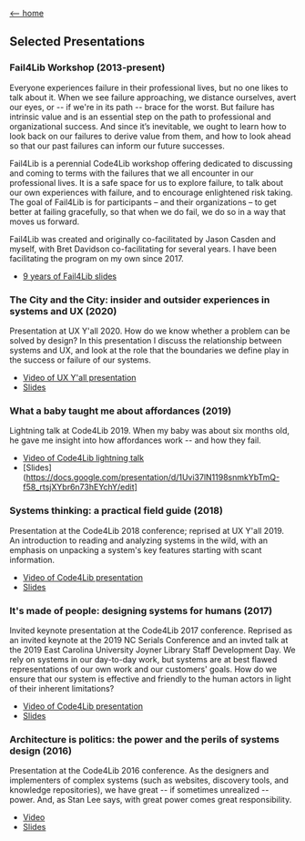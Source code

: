 [<-- home](/portfolio)

## Selected Presentations

### Fail4Lib Workshop (2013-present)

Everyone experiences failure in their professional lives, but no one likes to talk about it. When we see failure approaching, we distance ourselves, avert our eyes, or -- if we're in its path -- brace for the worst. But failure has intrinsic value and is an essential step on the path to professional and organizational success. And since it’s inevitable, we ought to learn how to look back on our failures to derive value from them, and how to look ahead so that our past failures can inform our future successes.

Fail4Lib is a perennial Code4Lib workshop offering dedicated to discussing and coming to terms with the failures that we all encounter in our professional lives. It is a safe space for us to explore failure, to talk about our own experiences with failure, and to encourage enlightened risk taking. The goal of Fail4Lib is for participants – and their organizations – to get better at failing gracefully, so that when we do fail, we do so in a way that moves us forward.

Fail4Lib was created and originally co-facilitated by Jason Casden and myself, with Bret Davidson co-facilitating for several years. I have been facilitating the program on my own since 2017.

* [9 years of Fail4Lib slides](https://drive.google.com/drive/folders/10Eo1T5RRA4NnrBS5E4ug8BbtUvbFBffP)

### The City and the City: insider and outsider experiences in systems and UX (2020)

Presentation at UX Y'all 2020. How do we know whether a problem can be solved by design? In this presentation I discuss the relationship between systems and UX, and look at the role that the boundaries we define play in the success or failure of our systems.

* [Video of UX Y'all presentation](https://www.youtube.com/watch?v=mupR9w5NhxM)
* [Slides](https://docs.google.com/presentation/d/12Q3ZTXZB92qib6ASadOlZYm-QrGvUpSvF0jufJSUW5U/edit)

### What a baby taught me about affordances (2019)

Lightning talk at Code4Lib 2019. When my baby was about six months old, he gave me insight into how affordances work -- and how they fail.

* [Video of Code4Lib lightning talk](https://youtu.be/uXYIjJrfqnI?t=998)
* [Slides](https://docs.google.com/presentation/d/1Uvi37lN1198snmkYbTmQ-f58_rtsjXYbr6n73hEYchY/edit]

### Systems thinking: a practical field guide (2018)

Presentation at the Code4Lib 2018 conference; reprised at UX Y'all 2019. An introduction to reading and analyzing systems in the wild, with an emphasis on unpacking a system's key features starting with scant information.

* [Video of Code4Lib presentation](https://youtu.be/lH0SW_0n7Uc?t=4798)
* [Slides](https://docs.google.com/presentation/d/1yWWNgq-qCNd4vRZ1-ciWXhSndpPIbRrqFsz5pQ5kHtk/edit)

### It's made of people: designing systems for humans (2017)

Invited keynote presentation at the Code4Lib 2017 conference. Reprised as an invited keynote at the 2019 NC Serials Conference and an invted talk at the 2019 East Carolina University Joyner Library Staff Development Day. We rely on systems in our day-to-day work, but systems are at best flawed representations of our own work and our customers' goals. How do we ensure that our system is effective and friendly to the human actors in light of their inherent limitations?

* [Video of Code4Lib presentation](https://docs.google.com/presentation/d/1U0_D6CU-VdxnCzKdDBaGVI_EVxqMCJ-cqoX45pMrAGQ/edit?usp=sharing)
* [Slides](https://www.youtube.com/watch?v=eUArNAG-CY4&feature=youtu.be&t=3661)

### Architecture is politics: the power and the perils of systems design (2016)

Presentation at the Code4Lib 2016 conference. As the designers and implementers of complex systems (such as websites, discovery tools, and knowledge repositories), we have great -- if sometimes unrealized -- power. And, as Stan Lee says, with great power comes great responsibility.

* [Video](https://youtu.be/P03kD_Q5qcU?t=2315)
* [Slides](https://docs.google.com/presentation/d/180dMBG26xMYB9gfIotoUyCBQfO3XfmHiJGQjvn58GwY/edit?usp=sharing)

